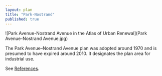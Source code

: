 ```yaml
---
layout: plan
title: "Park-Nostrand"
published: true
---
```


![Park Avenue-Nostrand Avenue in the Atlas of Urban Renewal](Park Avenue-Nostrand Avenue.jpg)

The Park Avenue–Nostrand Avenue plan was adopted around 1970 and is presumed to have expired around 2010. It designates the plan area for industrial use.

See [References](http://www.urbanreviewer.org/#page=references.html).
